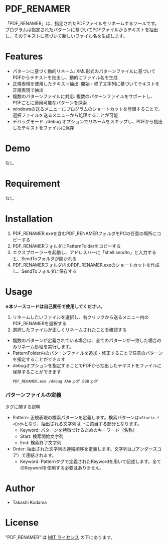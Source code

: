 # PDF_RENAMER

「PDF_RENAMER」は、指定されたPDFファイルをリネームするツールです。プログラムは指定されたパターンに基づいてPDFファイルからテキストを抽出し、そのテキストに基づいて新しいファイル名を生成します。

# Features

* パターンに基づく動的リネーム: XML形式のパターンファイルに基づいてPDFからテキストを抽出し、動的にファイル名を生成
* 正規表現を使用したテキスト抽出: 開始・終了文字列に基づいてテキストを正規表現で抽出
* 複数のパターンファイルに対応: 複数のパターンファイルをサポートし、PDFごとに適用可能なパターンを探索
* windowsの送るメニューにプログラムのショートカットを登録することで、選択ファイルを送るメニューから処理することが可能
* デバッグモード: /debug オプションでリネームをスキップし、PDFから抽出したテキストをファイルに保存

# Demo

なし

# Requirement

なし

# Installation

1. PDF_RENAMER.exeを含むPDF_RENAMERフォルダをPCの任意の場所にコピーする
2. PDF_RENAMERフォルダにPatternFolderをコピーする
3. エクスプローラーを起動し、アドレスバーに「shell:sendto」と入力すると、SendToフォルダが開かれる
4. PDF_RENAMERフォルダ内のPDF_RENAMER.exeのショートカットを作成し、SendToフォルダに保存する
   
# Usage

**※本ソースコードは自己責任で使用してください。**

1. リネームしたいファイルを選択し、右クリックから送るメニュー内のPDF_RENAMERを選択する
2. 選択したファイルが正しくリネームされたことを確認する

* 複数のパターンが定義されている場合は、全てのパターンが一致した場合のみリネーム処理を実行します。
* PatternFolder内のパターンファイルを追加・修正することで任意のパターンを指定することができます
* debugオプションを指定することでPDFから抽出したテキストをファイルに保存することができます
  ```
  PDF_RENAMER.exe /debug AAA.pdf BBB.pdf
  ```
### パターンファイルの定義
タグに関する説明
* Pattern: 正規表現の検索パターンを定義します。検索パターンは``` <Start>.*<End> ```となり、抽出される文字列は```.*```に該当する部分となります。
   * Keyword: パターンを特徴づけるためのキーワード（名称）
   * Start: 検索開始文字列
   * End: 検索終了文字列
* Order: 抽出された文字列の連結順序を定義します。文字列は_(アンダースコア）で連結されます。
   * Keyword: Patternタグで定義されたKeywordを用いて記述します。全てのKeywordを使用する必要はありません。


# Author
 
* Takashi Kodama
 
# License

"PDF_RENAMER" は [MIT ライセンス](https://en.wikipedia.org/wiki/MIT_License) の下にあります。
